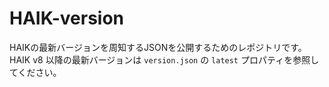 # HAIK-version

HAIKの最新バージョンを周知するJSONを公開するためのレポジトリです。
HAIK v8 以降の最新バージョンは `version.json` の `latest` プロパティを参照してください。
